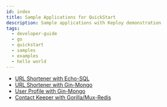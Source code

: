 ```yaml
---
id: index
title: Sample Applications for QuickStart
description: Sample applications with Keploy demonstration
tags:
  - developer-guide
  - go
  - quickstart
  - samples
  - examples
  - hello world
---
```


- [URL Shortener with Echo-SQL](/docs/go/quickstart/echo-sql)
- [URL Shortener with Gin-Mongo](/docs/go/quickstart/gin-mongo)
- [User Profile with Gin-Mongo](/docs/go/quickstart/gin-mongo-2)
- [Contact Keeper with Gorilla/Mux-Redis](/docs/go/quickstart/gorillamux-redis)
